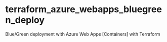# terraform_azure_webapps_bluegreen_deploy
Blue/Green deployment with Azure Web Apps [Containers] with Terraform
